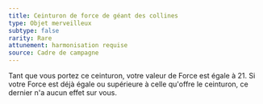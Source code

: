 ```yaml
---
title: Ceinturon de force de géant des collines
type: Objet merveilleux
subtype: false
rarity: Rare
attunement: harmonisation requise
source: Cadre de campagne
---
```

Tant que vous portez ce ceinturon, votre valeur de Force est égale à 21. Si votre Force est déjà égale ou supérieure à celle qu'offre le ceinturon, ce dernier n'a aucun effet sur vous.
